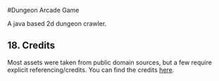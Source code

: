 #Dungeon Arcade Game

A java based 2d dungeon crawler.

## 18. Credits

Most assets were taken from public domain sources, but a few require explicit referencing/credits.  You can find the credits [here](credits.md).
